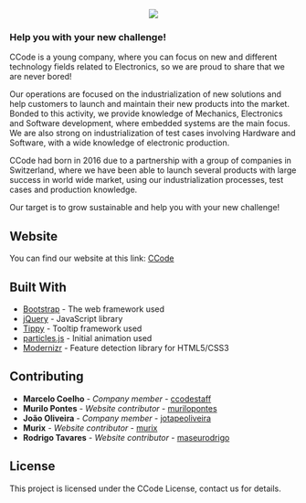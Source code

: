<p align="center">
  <img src="https://i.postimg.cc/hvfXVvF0/logo-2.png">
</p>

### Help you with your new challenge!

CCode is a young company, where you can focus on new and different technology fields related to Electronics, so we are proud to share that we are never bored!

Our operations are focused on the industrialization of new solutions and help customers to launch and maintain their new products into the market. Bonded to this activity, we provide knowledge of Mechanics, Electronics and Software development, where embedded systems are the main focus. We are also strong on industrialization of test cases involving Hardware and Software, with a wide knowledge of electronic production.

CCode had born in 2016 due to a partnership with a group of companies in Switzerland, where we have been able to launch several products with large success in world wide market, using our industrialization processes, test cases and production knowledge.

Our target is to grow sustainable and help you with your new challenge!

## Website

You can find our website at this link: [CCode](https://ccode.pt)

## Built With

- [Bootstrap](https://getbootstrap.com/) - The web framework used
- [jQuery](https://jquery.com/) - JavaScript library
- [Tippy](https://atomiks.github.io/tippyjs/) - Tooltip framework used
- [particles.js](https://vincentgarreau.com/particles.js/) - Initial animation used
- [Modernizr](https://modernizr.com/) - Feature detection library for HTML5/CSS3

## Contributing

- **Marcelo Coelho** - _Company member_ - [ccodestaff](https://github.com/ccodestaff)
- **Murilo Pontes** - _Website contributor_ - [murilopontes](https://github.com/murilopontes)
- **João Oliveira** - _Company member_ - [jotapeoliveira](https://github.com/jotapeoliveira)
- **Murix** - _Website contributor_ - [murix](https://github.com/murix)
- **Rodrigo Tavares** - _Website contributor_ - [maseurodrigo](https://github.com/maseurodrigo)

## License

This project is licensed under the CCode License, contact us for details.
